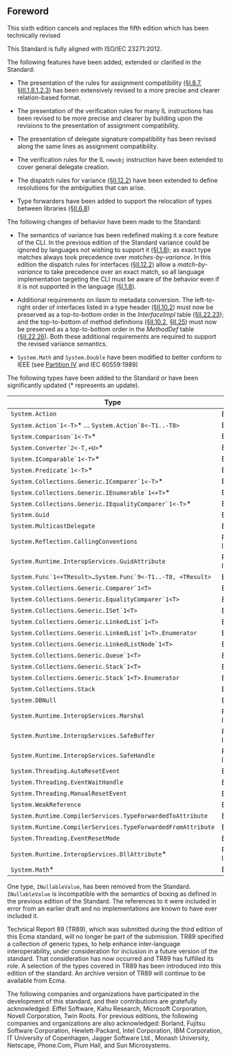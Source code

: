 ## Foreword

This sixth edition cancels and replaces the fifth edition which has been technically revised

This Standard is fully aligned with ISO/IEC 23271:2012.

The following features have been added, extended or clarified in the Standard:

 * The presentation of the rules for assignment compatibility (§[I.8.7](i.8.7-assignment-compatibility.md), §[III.1.8.1.2.3](#todo-missing-hyperlink)) has been extensively revised to a more precise and clearer relation-based format.

 * The presentation of the verification rules for many IL instructions has been revised to be more precise and clearer by building upon the revisions to the presentation of assignment compatibility.

 * The presentation of delegate signature compatibility has been revised along the same lines as assignment compatibility.

 * The verification rules for the IL `newobj` instruction have been extended to cover general delegate creation.

 * The dispatch rules for variance (§[II.12.2](#todo-missing-hyperlink)) have been extended to define resolutions for the ambiguities that can arise.

 * Type forwarders have been added to support the relocation of types between libraries (§[II.6.8](#todo-missing-hyperlink))

The following changes of behavior have been made to the Standard:

 * The semantics of variance has been redefined making it a core feature of the CLI. In the previous edition of the Standard variance could be ignored by languages not wishing to support it (§[I.1.8](#todo-missing-hyperlink)); as exact type matches always took precedence over *matches-by-variance*. In this edition the dispatch rules for interfaces (§[II.12.2](#todo-missing-hyperlink)) allow a *match-by-variance* to take precedence over an exact match, so all language implementation targeting the CLI must be aware of the behavior even if it is not supported in the language (§[I.1.8](#todo-missing-hyperlink)).

 * Additional requirements on ilasm to metadata conversion. The left-to-right order of interfaces listed in a type header (§[II.10.2](#todo-missing-hyperlink)) must now be preserved as a top-to-bottom order in the _InterfaceImpl_ table (§[II.22.23](#todo-missing-hyperlink)); and the top-to-bottom of method definitions (§[II.10.2](#todo-missing-hyperlink), §[II.25](#todo-missing-hyperlink)) must now be preserved as a top-to-bottom order in the _MethodDef_ table (§[II.22.26](#todo-missing-hyperlink)). Both these additional requirements are required to support the revised variance semantics.

 * `System.Math` and `System.Double` have been modified to better conform to IEEE (see [Partition IV](#todo-missing-hyperlink) and IEC 60559:1989)

The following types have been added to the Standard or have been significantly updated (* represents an update).

 Type | Library
 ---- | ----
 `System.Action` | BCL
 ``System.Action`1<-T>``* &hellip; ``System.Action`8<-T1..-T8>`` | BCL
 ``System.Comparison`1<-T>``* | BCL
 ``System.Converter`2<-T,+U>``* | BCL
 ``System.IComparable`1<-T>``* | BCL
 ``System.Predicate`1<-T>``* | BCL
 ``System.Collections.Generic.IComparer`1<-T>``* | BCL
 ``System.Collections.Generic.IEnumerable`1<+T>``* | BCL
 ``System.Collections.Generic.IEqualityComparer`1<-T>``* | BCL
 `System.Guid` | BCL
 `System.MulticastDelegate` | BCL
 `System.Reflection.CallingConventions` | Runtime Infrastructure
 `System.Runtime.InteropServices.GuidAttribute` | Runtime Infrastructure
 ``System.Func`1<+TResult>…System.Func`9<-T1..-T8, +TResult>`` | BCL
 ``System.Collections.Generic.Comparer`1<T>`` | BCL
 ``System.Collections.Generic.EqualityComparer`1<T>`` | BCL
 ``System.Collections.Generic.ISet`1<T>`` | BCL
 ``System.Collections.Generic.LinkedList`1<T>`` | BCL
 ``System.Collections.Generic.LinkedList`1<T>.Enumerator`` | BCL
 ``System.Collections.Generic.LinkedListNode`1<T>`` | BCL
 ``System.Collections.Generic.Queue`1<T>`` | BCL
 ``System.Collections.Generic.Stack`1<T>`` | BCL
 ``System.Collections.Generic.Stack`1<T>.Enumerator`` | BCL
 `System.Collections.Stack` | BCL
 `System.DBNull` | BCL
 `System.Runtime.InteropServices.Marshal` | Runtime Infrastructure
 `System.Runtime.InteropServices.SafeBuffer` | Runtime Infrastructure
 `System.Runtime.InteropServices.SafeHandle` | Runtime Infrastructure
 `System.Threading.AutoResetEvent` | BCL
 `System.Threading.EventWaitHandle` | BCL
 `System.Threading.ManualResetEvent` | BCL
 `System.WeakReference` | BCL
 `System.Runtime.CompilerServices.TypeForwardedToAttribute` | BCL
 `System.Runtime.CompilerServices.TypeForwardedFromAttribute` | BCL
 `System.Threading.EventResetMode` | BCL
 `System.Runtime.InteropServices.DllAttribute`* | Runtime Infrastructure
 `System.Math`* | BCL
 
One type, `INullableValue`, has been removed from the Standard. `INullableValue` is incompatible with the semantics of boxing as defined in the previous edition of the Standard. The references to it were included in error from an earlier draft and no implementations are known to have ever included it. 

Technical Report 89 (TR89), which was submitted during the third edition of this Ecma standard, will no longer be part of the submission. TR89 specified a collection of generic types, to help enhance inter-language interoperability, under consideration for inclusion in a future version of the standard. That consideration has now occurred and TR89 has fulfilled its role. A selection of the types covered in TR89 has been introduced into this edition of the standard. An archive version of TR89 will continue to be available from Ecma.

The following companies and organizations have participated in the development of this standard, and their contributions are gratefully acknowledged: Eiffel Software, Kahu Research, Microsoft Corporation, Novell Corporation, Twin Roots. For previous editions, the following companies and organizations are also acknowledged: Borland, Fujitsu Software Corporation, Hewlett-Packard, Intel Corporation, IBM Corporation, IT University of Copenhagen, Jagger Software Ltd., Monash University, Netscape, Phone.Com, Plum Hall, and Sun Microsystems.
